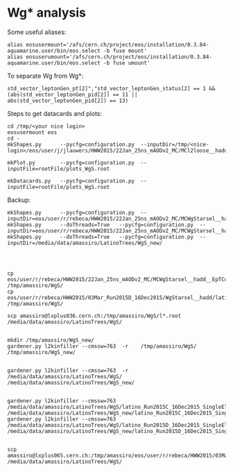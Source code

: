Wg* analysis
==============


Some useful aliases:
    
    alias eosusermount='/afs/cern.ch/project/eos/installation/0.3.84-aquamarine.user/bin/eos.select -b fuse mount'
    alias eosuserumount='/afs/cern.ch/project/eos/installation/0.3.84-aquamarine.user/bin/eos.select -b fuse umount'

    
To separate Wg from Wg*:

    std_vector_leptonGen_pt[2]","std_vector_leptonGen_status[2] == 1 && (abs(std_vector_leptonGen_pid[2]) == 11 || abs(std_vector_leptonGen_pid[2]) == 13)
    
    
Steps to get datacards and plots:

    
    cd /tmp/<your nice login>
    eosusermount eos
    cd -
    mkShapes.py      --pycfg=configuration.py  --inputDir=/tmp/<nice-login>/eos/user/j/jlauwers/HWW2015/22Jan_25ns_mAODv2_MC/MCl2loose__hadd__bSFL2pTEff__l2tight/
    
    mkPlot.py        --pycfg=configuration.py  --inputFile=rootFile/plots_WgS.root
    
    mkDatacards.py   --pycfg=configuration.py  --inputFile=rootFile/plots_WgS.root


Backup:

    mkShapes.py      --pycfg=configuration.py  --inputDir=eos/user/r/rebeca/HWW2015/22Jan_25ns_mAODv2_MC/MCWgStarsel__hadd__EpTCorr
    mkShapes.py      --doThreads=True   --pycfg=configuration.py  --inputDir=eos/user/r/rebeca/HWW2015/22Jan_25ns_mAODv2_MC/MCWgStarsel__hadd__EpTCorr/
    mkShapes.py      --doThreads=True   --pycfg=configuration.py  --inputDir=/media/data/amassiro/LatinoTrees/WgS_new/
    

    
    
    cp   eos/user/r/rebeca/HWW2015/22Jan_25ns_mAODv2_MC/MCWgStarsel__hadd__EpTCorr/*.root     /tmp/amassiro/WgS/
    cp   eos/user/r/rebeca/HWW2015/03Mar_Run2015D_16Dec2015/WgStarsel__hadd/latino_Run2015D_16Dec2015_SingleMuon.root     /tmp/amassiro/WgS/
    
    scp amassiro@lxplus036.cern.ch:/tmp/amassiro/WgS/l*.root /media/data/amassiro/LatinoTrees/WgS/ 
    
    
    mkdir /tmp/amassiro/WgS_new/
    gardener.py l2kinfiller --cmssw=763  -r    /tmp/amassiro/WgS/     /tmp/amassiro/WgS_new/
    
    
    gardener.py l2kinfiller --cmssw=763  -r    /media/data/amassiro/LatinoTrees/WgS/    /media/data/amassiro/LatinoTrees/WgS_new/
    
    
    gardener.py l2kinfiller --cmssw=763    /media/data/amassiro/LatinoTrees/WgS/latino_Run2015C_16Dec2015_SingleElectron.root    /media/data/amassiro/LatinoTrees/WgS_new/latino_Run2015C_16Dec2015_SingleElectron.root
    gardener.py l2kinfiller --cmssw=763    /media/data/amassiro/LatinoTrees/WgS/latino_Run2015D_16Dec2015_SingleElectron.root    /media/data/amassiro/LatinoTrees/WgS_new/latino_Run2015D_16Dec2015_SingleElectron.root
    
    
    scp amassiro@lxplus065.cern.ch:/tmp/amassiro/eos/user/r/rebeca/HWW2015/03Mar_Run2015C_16Dec2015/WgStarsel__hadd__EpTCorr/latino_Run2015C_16Dec2015_SingleElectron.root   /media/data/amassiro/LatinoTrees/WgS/
    
    
    
    
    